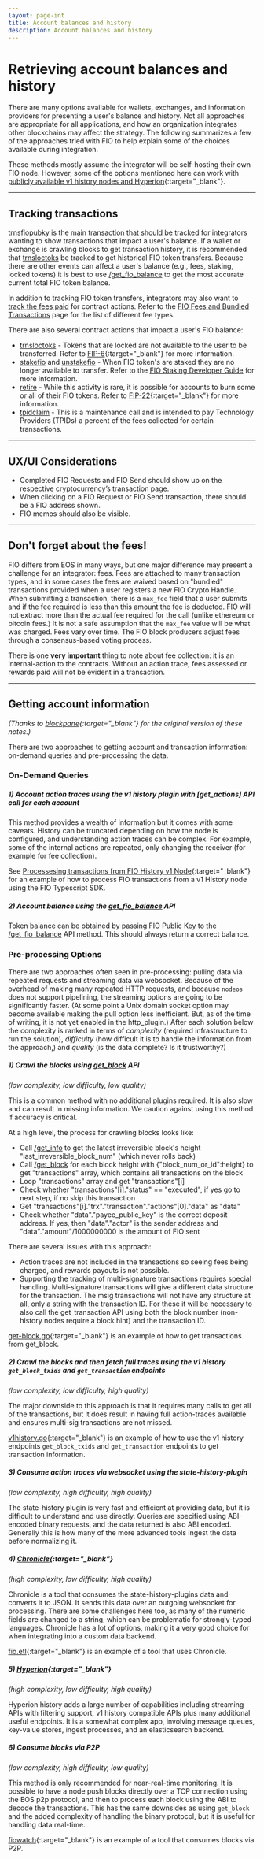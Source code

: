 ```yaml
---
layout: page-int
title: Account balances and history
description: Account balances and history
---
```


# Retrieving account balances and history

There are many options available for wallets, exchanges, and information providers for presenting a user's balance and history. Not all approaches are appropriate for all applications, and how an organization integrates other blockchains may affect the strategy. The following summarizes a few of the approaches tried with FIO to help explain some of the choices available during integration.

These methods mostly assume the integrator will be self-hosting their own FIO node. However, some of the options mentioned here can work with [publicly available v1 history nodes and Hyperion](https://github.com/fioprotocol/fio.mainnet#api-endpoints){:target="_blank"}.

---
## Tracking transactions

[trnsfiopubky]({{site.baseurl}}/pages/api/fio-api/#options-trnsfiopubky) is the main [transaction that should be tracked]({{site.baseurl}}/docs/general-functions/transactions) for integrators wanting to show transactions that impact a user's balance. If a wallet or exchange is crawling blocks to get transaction history, it is recommended that [trnsloctoks]({{site.baseurl}}/pages/api/fio-api/#options-trnsloctoks) be tracked to get historical FIO token transfers. Because there are other events can affect a user's balance (e.g., fees, staking, locked tokens) it is best to use [/get_fio_balance]({{site.baseurl}}/pages/api/fio-api/#post-/get_fio_balance) to get the most accurate current total FIO token balance.

In addition to tracking FIO token transfers, integrators may also want to [track the fees paid]({{site.baseurl}}/docs/general-functions/get-fee) for contract actions. Refer to the [FIO Fees and Bundled Transactions]({{site.baseurl}}/docs/fio-protocol/fio-fees) page for the list of different fee types.

There are also several contract actions that impact a user's FIO balance:

* [trnsloctoks]({{site.baseurl}}/pages/api/fio-api/#options-trnsloctoks) - Tokens that are locked are not available to the user to be transferred. Refer to [FIP-6](https://github.com/fioprotocol/fips/blob/master/fip-0006.md){:target="_blank"} for more information.
* [stakefio]({{site.baseurl}}/pages/api/fio-api/#options-stakefio) and [unstakefio]({{site.baseurl}}/pages/api/fio-api/#options-unstakefio) - When FIO token's are staked they are no longer available to transfer. Refer to the [FIO Staking Developer Guide]({{site.baseurl}}/docs/integration-guide/staking) for more information.
* [retire]({{site.baseurl}}/pages/api/fio-api/#options-retire) - While this activity is rare, it is possible for accounts to burn some or all of their FIO tokens. Refer to [FIP-22](https://github.com/fioprotocol/fips/blob/master/fip-0022.md){:target="_blank"} for more information.
* [tpidclaim]({{site.baseurl}}/pages/api/fio-api/#options-tpidclaim) - This is a maintenance call and is intended to pay Technology Providers (TPIDs) a percent of the fees collected for certain transactions.

---
## UX/UI Considerations

* Completed FIO Requests and FIO Send should show up on the respective cryptocurrency’s transaction page.
* When clicking on a FIO Request or FIO Send transaction, there should be a FIO address shown. 
* FIO memos should also be visible. 


---
## Don't forget about the fees!

FIO differs from EOS in many ways, but one major difference may present a challenge for an integrator: fees. Fees are attached to many transaction types, and in some cases the fees are waived based on "bundled" transactions provided when a user registers a new FIO Crypto Handle. When submitting a transaction, there is a `max_fee` field that a user submits and if the fee required is less than this amount the fee is deducted. FIO will not extract more than the actual fee required for the call (unlike ethereum or bitcoin fees.) It is not a safe assumption that the `max_fee` value will be what was charged. Fees vary over time. The FIO block producers adjust fees through a consensus-based voting process.

There is one **very important** thing to note about fee collection: it is an internal-action to the contracts. Without an action trace, fees assessed or rewards paid will not be evident in a transaction.

---
## Getting account information

*(Thanks to [blockpane](https://github.com/fioprotocol/fio-go/tree/master/_example/_blocks){:target="_blank"} for the original version of these notes.)*

There are two approaches to getting account and transaction information: on-demand queries and pre-processing the data.

### On-Demand Queries

##### 1) Account action traces using the v1 history plugin with [get_actions] API call for each account
 
This method provides a wealth of information but it comes with some caveats. History can be truncated depending on how the node is configured, and understanding action traces can be complex. For example, some of the internal actions are repeated, only changing the receiver (for example for fee collection).

See [Processesing transactions from FIO History v1 Node](https://github.com/fioprotocol/fiosdk_typescript/tree/master/examples/FioTransactionHistory){:target="_blank"}  for an example of how to process FIO transactions from a v1 History node using the FIO Typescript SDK.

##### 2) Account balance using the [get_fio_balance]({{site.baseurl}}/pages/api/fio-api/#post-/get_fio_balance) API
   
Token balance can be obtained by passing FIO Public Key to the [/get_fio_balance]({{site.baseurl}}/pages/api/fio-api/#post-/get_fio_balance) API method. This should always return a correct balance.

### Pre-processing Options

There are two approaches often seen in pre-processing: pulling data via repeated requests and streaming data via websocket. Because of the overhead of making many repeated HTTP requests, and because `nodeos` does not support pipelining, the streaming options are going to be significantly faster. (At some point a Unix domain socket option may become available making the pull option less inefficient. But, as of the time of writing, it is not yet enabled in the http_plugin.) After each solution below the complexity is ranked in terms of *complexity* (required infrastructure to run the solution), *difficulty* (how difficult it is to handle the information from the approach,) and *quality* (is the data complete? Is it trustworthy?)

##### 1) Crawl the blocks using [get_block]({{site.baseurl}}/pages/api/fio-api/#post-/get_block) API 

*(low complexity, low difficulty, low quality)*
   
This is a common method with no additional plugins required. It is also slow and can result in missing information. We caution against using this method if accuracy is critical.   

At a high level, the process for crawling blocks looks like:

* Call [/get_info]({{site.baseurl}}/pages/api/fio-api/#post-/get_info) to get the latest irreversible block's height "last_irreversible_block_num" (which never rolls back)
* Call [/get_block]({{site.baseurl}}/pages/api/fio-api/#post-/get_block) for each block height with {"block_num_or_id":height} to get "transactions" array, which contains all transactions on the block
* Loop "transactions" array and get "transactions"[i]
* Check whether "transactions"[i]."status" == "executed", if yes go to next step, if no skip this transaction
* Get "transactions"[i]."trx"."transaction"."actions"[0]."data" as "data"
* Check whether "data"."payee_public_key" is the correct deposit address. If yes, then "data"."actor" is the sender address and "data"."amount"/1000000000 is the amount of FIO sent

There are several issues with this approach: 

* Action traces are not included in the transactions so seeing fees being charged, and rewards payouts is not possible.
* Supporting the tracking of multi-signature transactions requires special handling. Multi-signature transactions will give a different data structure for the transaction. The msig transactions will not have any structure at all, only a string with the transaction ID. For these it will be necessary to also call the get_transaction API using both the block number (non-history nodes require a block hint) and the transaction ID.

[get-block.go](https://github.com/fioprotocol/fio-go/blob/master/_example/_blocks/get-block.go){:target="_blank"}  is an example of how to get transactions from get_block.

##### 2) Crawl the blocks and then fetch full traces using the v1 history `get_block_txids` and `get_transaction` endpoints

*(low complexity, low difficulty, high quality)*
   
The major downside to this approach is that it requires many calls to get all of the transactions, but it does result in having full action-traces available and ensures multi-sig transactions are not missed. 

[v1history.go](https://github.com/fioprotocol/fio-go/blob/master/_example/_blocks/v1history.go){:target="_blank"} is an example of how to use the v1 history endpoints `get_block_txids` and `get_transaction` endpoints to get transaction information.

##### 3) Consume action traces via websocket using the state-history-plugin

*(low complexity, high difficulty, high quality)*
   
The state-history plugin is very fast and efficient at providing data, but it is difficult to understand and use directly. Queries are specified using ABI-encoded binary requests, and the data returned is also ABI encoded. Generally this is how many of the more advanced tools ingest the data before normalizing it. 

##### 4) [Chronicle](https://github.com/EOSChronicleProject/eos-chronicle){:target="_blank"} 

*(high complexity, low difficulty, high quality)*
   
Chronicle is a tool that consumes the state-history-plugins data and converts it to JSON. It sends this data over an outgoing websocket for processing. There are some challenges here too, as many of the numeric fields are changed to a string, which can be problematic for strongly-typed languages. Chronicle has a lot of options, making it a very good choice for when integrating into a custom data backend. 
   
[fio.etl](https://github.com/fioprotocol/fio.etl){:target="_blank"} is an example of a tool that uses Chronicle.

##### 5) [Hyperion](https://hyperion.docs.eosrio.io/){:target="_blank"} 

*(high complexity, low difficulty, high quality)*
   
Hyperion history adds a large number of capabilities including streaming APIs with filtering support, v1 history compatible APIs plus many additional useful endpoints. It is a somewhat complex app, involving message queues, key-value stores, ingest processes, and an elasticsearch backend. 

##### 6) Consume blocks via P2P

*(low complexity, high difficulty, low quality)*
   
This method is only recommended for near-real-time monitoring. It is possible to have a node push blocks directly over a TCP connection using the EOS p2p protocol, and then to process each block using the ABI to decode the transactions. This has the same downsides as using `get_block` and the added complexity of handling the binary protocol, but it is useful for handling data real-time. 
   
[fiowatch](https://github.com/blockpane/fiowatch){:target="_blank"} is an example of a tool that consumes blocks via P2P. 
